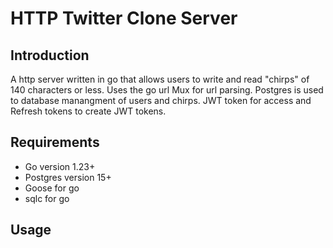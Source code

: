 # HTTP Twitter Clone Server

## Introduction

A http server written in go that allows users to write and read "chirps" of 140 characters or less.
Uses the go url Mux for url parsing.
Postgres is used to database manangment of users and chirps.
JWT token for access and Refresh tokens to create JWT tokens.

## Requirements

- Go version 1.23+
- Postgres version 15+
- Goose for go
- sqlc for go

## Usage



